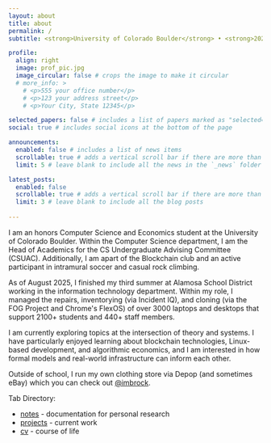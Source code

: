 ```yaml
---
layout: about
title: about
permalink: /
subtitle: <strong>University of Colorado Boulder</strong> • <strong>2024 Boettcher Scholar</strong>

profile:
  align: right
  image: prof_pic.jpg
  image_circular: false # crops the image to make it circular
  # more_info: >
    # <p>555 your office number</p>
    # <p>123 your address street</p>
    # <p>Your City, State 12345</p>

selected_papers: false # includes a list of papers marked as "selected={true}"
social: true # includes social icons at the bottom of the page

announcements:
  enabled: false # includes a list of news items
  scrollable: true # adds a vertical scroll bar if there are more than 3 news items
  limit: 5 # leave blank to include all the news in the `_news` folder

latest_posts:
  enabled: false
  scrollable: true # adds a vertical scroll bar if there are more than 3 new posts items
  limit: 3 # leave blank to include all the blog posts
  
---
```


I am an honors Computer Science and Economics student at the University of Colorado Boulder. Within the Computer Science department, I am the Head of Academics for the CS Undergraduate Advising Committee (CSUAC). Additionally, I am apart of the Blockchain club and an active participant in intramural soccer and casual rock climbing. 

As of August 2025, I finished my third summer at Alamosa School District working in the information technology department. Within my role, I managed the repairs, inventorying (via Incident IQ), and cloning (via the FOG Project and Chrome's FlexOS) of over 3000 laptops and desktops that support 2100+ students and 440+ staff members. 

I am currently exploring topics at the intersection of theory and systems. I have particularly enjoyed learning about blockchain technologies, Linux-based development, and algorithmic economics, and I am interested in how formal models and real-world infrastructure can inform each other.

Outside of school, I run my own clothing store via Depop (and sometimes eBay) which you can check out <a href="https://depop.com/imbrock">@imbrock</a>.

Tab Directory:
- <a href="https://brockbenton.github.io/notes/">notes</a> - documentation for personal research
- <a href="https://brockbenton.github.io/projects/">projects</a> - current work
- <a href="https://brockbenton.github.io/cv/">cv</a> - course of life


